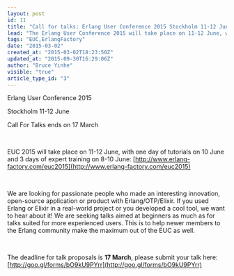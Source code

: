 ```yaml
---
layout: post
id: 11
title: "Call for talks: Erlang User Conference 2015 Stockholm 11-12 June"
lead: "The Erlang User Conference 2015 will take place on 11-12 June, with one day of tutorials on 10 June and 3 days of expert training on 8-10 June. The deadline for talk proposals is 17 March. More at http://www.erlang-factory.com/euc2015"
tags: "EUC,ErlangFactory"
date: "2015-03-02"
created_at: "2015-03-02T18:23:50Z"
updated_at: "2015-09-30T16:29:06Z"
author: "Bruce Yinhe"
visible: "true"
article_type_id: "3"
---
```


 Erlang User Conference 2015

 Stockholm 11-12 June

 Call For Talks ends on 17 March

  

 EUC 2015 will take place on 11-12 June, with one day of tutorials on 10 June and 3 days of expert training on 8-10 June: [http://www.erlang-factory.com/euc2015](http://www.erlang-factory.com/euc2015)

  

 We are looking for passionate people who made an interesting innovation, open-source application or product with Erlang/OTP/Elixir. If you used Erlang or Elixir in a real-world project or you developed a cool tool, we want to hear about it! We are seeking talks aimed at beginners as much as for talks suited for more experienced users. This is to help newer members to the Erlang community make the maximum out of the EUC as well.    

  

 The deadline for talk proposals is **17 March**, please submit your talk here: [http://goo.gl/forms/bO9kU9PYrr](http://goo.gl/forms/bO9kU9PYrr)
